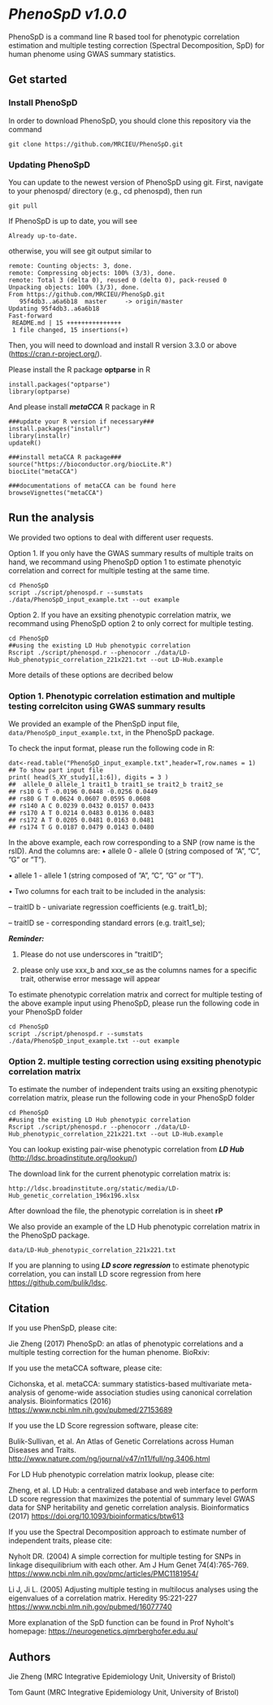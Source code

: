 # ***PhenoSpD v1.0.0***

PhenoSpD is a command line R based tool for phenotypic correlation estimation and multiple testing correction (Spectral Decomposition, SpD) for human phenome using GWAS summary statistics. 

## Get started
### Install PhenoSpD
In order to download PhenoSpD, you should clone this repository via the command
```
git clone https://github.com/MRCIEU/PhenoSpD.git
```

### Updating PhenoSpD

You can update to the newest version of PhenoSpD using git. First, navigate to your phenospd/ directory (e.g., cd phenospd), then run
```
git pull
```
If PhenoSpD is up to date, you will see
```
Already up-to-date.
```
otherwise, you will see git output similar to
```
remote: Counting objects: 3, done.
remote: Compressing objects: 100% (3/3), done.
remote: Total 3 (delta 0), reused 0 (delta 0), pack-reused 0
Unpacking objects: 100% (3/3), done.
From https://github.com/MRCIEU/PhenoSpD.git
   95f4db3..a6a6b18  master     -> origin/master
Updating 95f4db3..a6a6b18
Fast-forward
 README.md | 15 +++++++++++++++
 1 file changed, 15 insertions(+)
```

Then, you will need to download and install R version 3.3.0 or above (https://cran.r-project.org/). 

Please install the R package **optparse** in R
```
install.packages("optparse")
library(optparse)
```
And please install ***metaCCA*** R package in R
```
###update your R version if necessary###
install.packages("installr")
library(installr)
updateR()

###install metaCCA R package###
source("https://bioconductor.org/biocLite.R")
biocLite("metaCCA")

###documentations of metaCCA can be found here
browseVignettes("metaCCA")
```


## Run the analysis 

We provided two options to deal with different user requests. 

Option 1. If you only have the GWAS summary results of multiple traits on hand, we recommand using PhenoSpD option 1 to estimate phenotyic correlation and correct for multiple testing at the same time. 
```
cd PhenoSpD
script ./script/phenospd.r --sumstats ./data/PhenoSpD_input_example.txt --out example
```

Option 2. If you have an exsiting phenotypic correlation matrix, we recommand using PhenoSpD option 2 to only correct for multiple testing.

```
cd PhenoSpD
##using the existing LD Hub phenotypic correlation
Rscript ./script/phenospd.r --phenocorr ./data/LD-Hub_phenotypic_correlation_221x221.txt --out LD-Hub.example
```

More details of these options are decribed below

### Option 1. Phenotypic correlation estimation and multiple testing correlciton using GWAS summary results

We provided an example of the PhenSpD input file, `data/PhenoSpD_input_example.txt`, in the PhenoSpD package.

To check the input format, please run the following code in R:
```
dat<-read.table("PhenoSpD_input_example.txt",header=T,row.names = 1)
## To show part input file
print( head(S_XY_study1[,1:6]), digits = 3 )
##  allele_0 allele_1 trait1_b trait1_se trait2_b trait2_se
## rs10 G T -0.0196 0.0448 -0.0256 0.0449
## rs80 G T 0.0624 0.0607 0.0595 0.0608
## rs140 A C 0.0239 0.0432 0.0157 0.0433
## rs170 A T 0.0214 0.0483 0.0136 0.0483
## rs172 A T 0.0205 0.0481 0.0163 0.0481
## rs174 T G 0.0187 0.0479 0.0143 0.0480
```
In the above example, each row corresponding to a SNP (row name is the rsID). And the columns are:
• allele 0 - allele 0 (string composed of ”A”, ”C”, ”G” or ”T”).

• allele 1 - allele 1 (string composed of ”A”, ”C”, ”G” or ”T”).

• Two columns for each trait to be included in the analysis:

– traitID b - univariate regression coefficients (e.g. trait1_b);

– traitID se - corresponding standard errors (e.g. trait1_se);

***Reminder:***

1) Please do not use underscores in ”traitID”; 

2) please only use xxx_b and xxx_se as the columns names for a specific trait, otherwise error message will appear

To estimate phenotypic correlation matrix and correct for multiple testing of the above example input using PhenoSpD, please run the following code in your PhenoSpD folder
```
cd PhenoSpD
script ./script/phenospd.r --sumstats ./data/PhenoSpD_input_example.txt --out example
```

### Option 2. multiple testing correction using exsiting phenotypic correlation matrix

To estimate the number of independent traits using an exsiting phenotypic correlation matrix, please run the following code in your PhenoSpD folder
```
cd PhenoSpD
##using the existing LD Hub phenotypic correlation
Rscript ./script/phenospd.r --phenocorr ./data/LD-Hub_phenotypic_correlation_221x221.txt --out LD-Hub.example
```

You can lookup existing pair-wise phenotypic correlation from ***LD Hub*** (http://ldsc.broadinstitute.org/lookup/)

The download link for the current phenotypic correlation matrix is:

```
http://ldsc.broadinstitute.org/static/media/LD-Hub_genetic_correlation_196x196.xlsx
```
After download the file, the phenotypic correlation is in sheet **rP**  

We also provide an example of the LD Hub phenotypic correlation matrix in the PhenoSpD package. 
```
data/LD-Hub_phenotypic_correlation_221x221.txt
```

If you are planning to using ***LD score regression*** to estimate phenotypic correlation, you can install LD score regression from here https://github.com/bulik/ldsc. 

## Citation
If you use PhenSpD, please cite:

Jie Zheng (2017) PhenoSpD: an atlas of phenotypic correlations and a multiple testing correction for the human phenome. BioRxiv:

If you use the metaCCA software, please cite:

Cichonska, et al. metaCCA: summary statistics-based multivariate meta-analysis of genome-wide association studies using canonical correlation analysis. Bioinformatics (2016) https://www.ncbi.nlm.nih.gov/pubmed/27153689

If you use the LD Score regression software, please cite:

Bulik-Sullivan, et al. An Atlas of Genetic Correlations across Human Diseases and Traits. http://www.nature.com/ng/journal/v47/n11/full/ng.3406.html

For LD Hub phenotypic correlation matrix lookup, please cite:

Zheng, et al. LD Hub: a centralized database and web interface to perform LD score regression that maximizes the potential of summary level GWAS data for SNP heritability and genetic correlation analysis. Bioinformatics (2017) https://doi.org/10.1093/bioinformatics/btw613

If you use the Spectral Decomposition approach to estimate number of independent traits, please cite:

Nyholt DR. (2004) A simple correction for multiple testing for SNPs in linkage disequilibrium with each other. Am J Hum Genet 74(4):765-769. https://www.ncbi.nlm.nih.gov/pmc/articles/PMC1181954/

Li J, Ji L. (2005) Adjusting multiple testing in multilocus analyses using the eigenvalues of a correlation matrix. Heredity 95:221-227 https://www.ncbi.nlm.nih.gov/pubmed/16077740 

More explanation of the SpD function can be found in Prof Nyholt's homepage: https://neurogenetics.qimrberghofer.edu.au/

## Authors

Jie Zheng (MRC Integrative Epidemiology Unit, University of Bristol)

Tom Gaunt (MRC Integrative Epidemiology Unit, University of Bristol)





